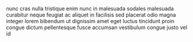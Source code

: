 nunc cras nulla tristique enim nunc in malesuada sodales malesuada curabitur
neque feugiat ac aliquet in facilisis sed placerat odio magna integer lorem
bibendum ut dignissim amet eget luctus tincidunt proin congue dictum
pellentesque fusce accumsan vestibulum congue justo vel id
